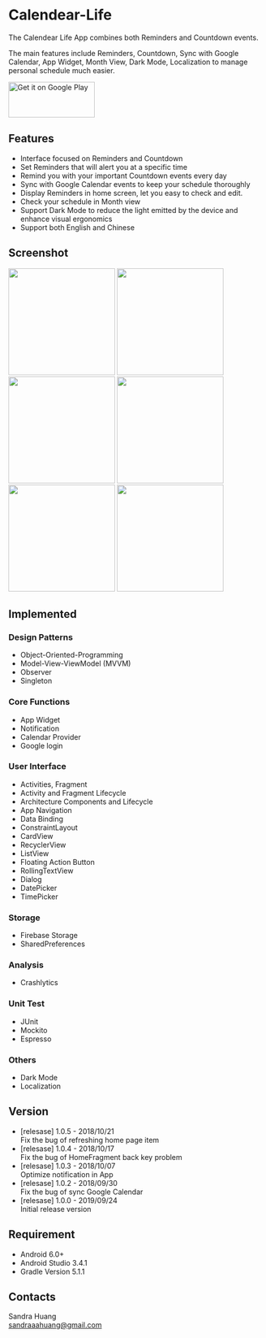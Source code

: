 # Calendear-Life

The Calendear Life App combines both Reminders and Countdown events. <br />

The main features include Reminders, Countdown, Sync with Google Calendar, App Widget, Month View, Dark Mode, Localization to manage personal schedule much easier.

<a href='https://play.google.com/store/apps/details?id=com.sandra.calendearlife&pcampaignid=pcampaignidMKT-Other-global-all-co-prtnr-py-PartBadge-Mar2515-1'><img alt='Get it on Google Play' src='https://play.google.com/intl/en_us/badges/static/images/badges/en_badge_web_generic.png' height="70" width="170" /></a>

## Features
* Interface focused on Reminders and Countdown
* Set Reminders that will alert you at a specific time
* Remind you with your important Countdown events every day
* Sync with Google Calendar events to keep your schedule thoroughly
* Display Reminders in home screen, let you easy to check and edit.
* Check your schedule in Month view
* Support Dark Mode to reduce the light emitted by the device and enhance visual ergonomics
* Support both English and Chinese

## Screenshot
<img src="https://i.imgur.com/hSgIoDX.jpg" width="210"  > <img src="https://i.imgur.com/ZyMKqA6.png" width="210"  > <img src="https://i.imgur.com/Ye53Fns.png" width="210"  > <img src="https://i.imgur.com/m5HNMKX.png" width="210"  > <img src="https://i.imgur.com/Clqn5Ps.png" width="210"  > <img src="https://i.imgur.com/dN6QqGv.png" width="210"  >

## Implemented
### Design Patterns
* Object-Oriented-Programming
* Model-View-ViewModel (MVVM)
* Observer
* Singleton

### Core Functions
* App Widget
* Notification
* Calendar Provider
* Google login

### User Interface
* Activities, Fragment
* Activity and Fragment Lifecycle
* Architecture Components and Lifecycle
* App Navigation
* Data Binding
* ConstraintLayout
* CardView
* RecyclerView
* ListView
* Floating Action Button
* RollingTextView
* Dialog
* DatePicker
* TimePicker

### Storage
* Firebase Storage
* SharedPreferences

### Analysis
* Crashlytics

### Unit Test
* JUnit
* Mockito
* Espresso

### Others
* Dark Mode
* Localization

## Version
* [relesase] 1.0.5 - 2018/10/21 <br />
Fix the bug of refreshing home page item
* [relesase] 1.0.4 - 2018/10/17 <br />
Fix the bug of HomeFragment back key problem
* [relesase] 1.0.3 - 2018/10/07 <br />
Optimize notification in App 
* [relesase] 1.0.2 - 2018/09/30 <br />
Fix the bug of sync Google Calendar
* [relesase] 1.0.0 - 2019/09/24 <br />
Initial release version 
## Requirement
* Android 6.0+
* Android Studio 3.4.1
* Gradle Version 5.1.1

## Contacts
Sandra Huang <br />
sandraaahuang@gmail.com
